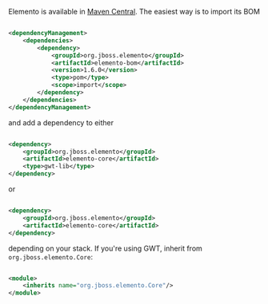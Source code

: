 Elemento is available in [Maven Central](https://search.maven.org/search?q=g:org.jboss.elemento%20AND%20a:elemento-core). The easiest way is to import its BOM

```xml

<dependencyManagement>
    <dependencies>
        <dependency>
            <groupId>org.jboss.elemento</groupId>
            <artifactId>elemento-bom</artifactId>
            <version>1.6.0</version>
            <type>pom</type>
            <scope>import</scope>
        </dependency>
    </dependencies>
</dependencyManagement>
```

and add a dependency to either

```xml

<dependency>
    <groupId>org.jboss.elemento</groupId>
    <artifactId>elemento-core</artifactId>
    <type>gwt-lib</type>
</dependency>
```

or

```xml

<dependency>
    <groupId>org.jboss.elemento</groupId>
    <artifactId>elemento-core</artifactId>
</dependency>
```

depending on your stack. If you're using GWT, inherit from `org.jboss.elemento.Core`:

```xml

<module>
    <inherits name="org.jboss.elemento.Core"/>
</module>
```
